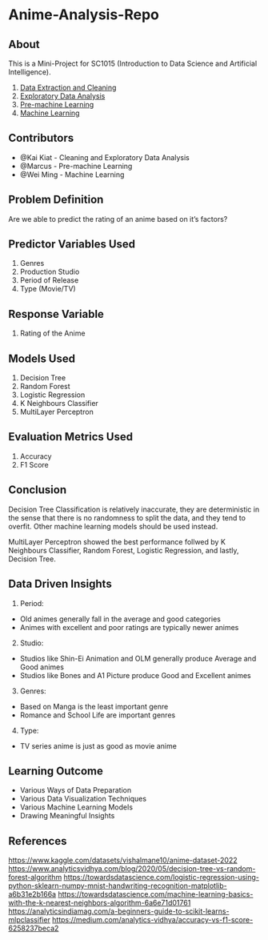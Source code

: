 # Anime-Analysis-Repo

## About

This is a Mini-Project for SC1015 (Introduction to Data Science and Artificial Intelligence).


1. [Data Extraction and Cleaning](https://github.com/KaiKoiKarp/Anime-Analysis-Repo/blob/main/Data%20Extraction%20and%20Cleaning.ipynb)
2. [Exploratory Data Analysis](https://github.com/KaiKoiKarp/Anime-Analysis-Repo/blob/main/Exploratory%20Data%20Analysis.ipynb)
3. [Pre-machine Learning](https://github.com/KaiKoiKarp/Anime-Analysis-Repo/blob/main/Pre-Machine%20Learning.ipynb)
4. [Machine Learning](https://github.com/KaiKoiKarp/Anime-Analysis-Repo/blob/main/Machine%20Learning%20Part.ipynb)

## Contributors

- @Kai Kiat - Cleaning and Exploratory Data Analysis
- @Marcus - Pre-machine Learning
- @Wei Ming - Machine Learning

## Problem Definition

Are we able to predict the rating of an anime based on it’s factors?

## Predictor Variables Used
1. Genres
2. Production Studio 
3. Period of Release
4. Type (Movie/TV) 

## Response Variable
1. Rating of the Anime 

## Models Used
1. Decision Tree
2. Random Forest
3. Logistic Regression
4. K Neighbours Classifier
5. MultiLayer Perceptron

## Evaluation Metrics Used
1. Accuracy
2. F1 Score

## Conclusion
Decision Tree Classification is relatively inaccurate, they are deterministic in the sense that there is no randomness to split the data, and they tend to overfit. Other machine learning models should be used instead.

MultiLayer Perceptron showed the best performance follwed by K Neighbours Classifier, Random Forest, Logistic Regression, and lastly, Decision Tree. 

## Data Driven Insights
1. Period:
  - Old animes generally fall in the average and good categories
  - Animes with excellent and poor ratings are typically newer animes
2. Studio:
  - Studios like Shin-Ei Animation and OLM generally produce Average and Good animes 
  - Studios like Bones and A1 Picture produce Good and Excellent animes
3. Genres:
  - Based on Manga is the least important genre
  - Romance and School Life are important genres  
4. Type:
  - TV series anime is just as good as movie anime 

## Learning Outcome
- Various Ways of Data Preparation
- Various Data Visualization Techniques
- Various Machine Learning Models
- Drawing Meaningful Insights 

## References
https://www.kaggle.com/datasets/vishalmane10/anime-dataset-2022
https://www.analyticsvidhya.com/blog/2020/05/decision-tree-vs-random-forest-algorithm
https://towardsdatascience.com/logistic-regression-using-python-sklearn-numpy-mnist-handwriting-recognition-matplotlib-a6b31e2b166a
https://towardsdatascience.com/machine-learning-basics-with-the-k-nearest-neighbors-algorithm-6a6e71d01761
https://analyticsindiamag.com/a-beginners-guide-to-scikit-learns-mlpclassifier
https://medium.com/analytics-vidhya/accuracy-vs-f1-score-6258237beca2
